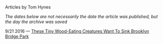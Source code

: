 Articles by Tom Hynes

*The dates below are not necessarily the date the article was published, but the day the archive was saved*

9/21 2016 — [These Tiny Wood-Eating Creatures Want To Sink Brooklyn Bridge Park](https://web.archive.org/web/20160921115954/http://gothamist.com/2016/09/20/brooklyn_bridge_park_borers.php)  
